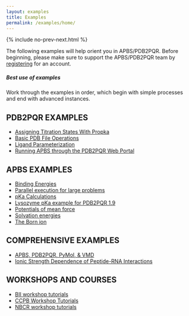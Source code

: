 ```yaml
---
layout: examples
title: Examples
permalink: /examples/home/
---
```



{% include no-prev-next.html %}



The following examples will help orient you in APBS/PDB2PQR.
Before beginning, please make sure to support the APBS/PDB2PQR team by [registering](http://eepurl.com/by4eQr) for an account.

<div class="note">
	<h5>Best use of examples</h5>
	<p>Work through the examples in order, which begin with simple processes and end with advanced instances.</p>
</div>



## PDB2PQR EXAMPLES
- <a href="{{site.baseurl}}/examples/assigning_titration_states_with_propka/">Assigning Titration States With Propka</a>
- <a href="{{site.baseurl}}/examples/basic_pdb_file_operations/">Basic PDB File Operations</a>
- <a href="{{site.baseurl}}/examples/ligand_parameterization/">Ligand Parameterization</a>
- <a href="{{site.baseurl}}/examples/running_apbs_through_pdb2pqr_web_portal/">Running APBS through the PDB2PQR Web Portal</a>



## APBS EXAMPLES
- <a href="{{site.baseurl}}/examples/binding_energies/">Binding Energies</a>
- <a href="{{site.baseurl}}/examples/parallel_execution_for_large_problems/">Parallel execution for large problems</a>
- <a href="{{site.baseurl}}/examples/pKa_Calculations/">pKa Calculations</a>
- <a href="{{site.baseurl}}/examples/Lysozyme_pKa_example/">Lysozyme pKa example for PDB2PQR 1.9</a>
- <a href="{{site.baseurl}}/examples/potentials_of_mean_force/">Potentials of mean force</a>
- <a href="{{site.baseurl}}/examples/Solvation_energies/">Solvation energies</a>
- <a href="{{site.baseurl}}/examples/The_Born_ion/">The Born ion</a>




## COMPREHENSIVE EXAMPLES
- <a href="{{site.baseurl}}/examples/comp_tut/">APBS, PDB2PQR, PyMol, & VMD</a>
- <a href="{{site.baseurl}}/examples/Protein-Rna_Tutorial/">Ionic Strength Dependence of Peptide-RNA Interactions</a>

## WORKSHOPS AND COURSES
- <a href="{{site.baseurl}}/examples/BII_workshop_tutorials/">BII workshop tutorials</a>
- <a href="{{site.baseurl}}/examples/CCPBworkshop/">CCPB Workshop Tutorials</a>
- <a href="{{site.baseurl}}/examples/NBCR_workshop_tutorials/">NBCR workshop tutorials</a>

<!---
## Tips, Notes, and Warnings

Throughout this guide there are several pieces of information that can make APBS and PDB2PQR easier to use.  

<div class="note">
	<h5>Tips help you get more from APBS &amp; PDB2PQR</h5>
	<p>These are tips and tricks that will help you use the APBS software more effectively.</p>
</div>

<div class="note info">
	<h5>Notes are handy pieces of information</h5>
	<p>These are for the extra tidbits sometimes necessary to understand APBS &amp; PDB2PQR.</p>
</div>

<div class="note warning">
	<h5>Warnings help you to not break things</h5>
	<p>Be aware of these messages if you wish to have a successful use of the software.</p>
</div>

-->
